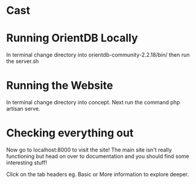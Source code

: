 # Cast

# Running OrientDB Locally
In terminal change directory into orientdb-community-2.2.18/bin/ then run the server.sh

# Running the Website
In terminal change directory into concept. Next run the command php artisan serve.

# Checking everything out
Now go to localhost:8000 to visit the site! The main site isn't really functioning but head on over to documentation and you should find some interesting stuff!

Click on the tab headers eg. Basic or More information to explore deeper.
